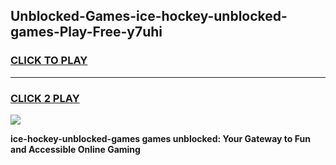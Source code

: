 
## Unblocked-Games-ice-hockey-unblocked-games-Play-Free-y7uhi
<h3>
<a href="https://premium76.site?title=ice-hockey-unblocked-games&ref=15A">CLICK TO PLAY</a></h3>
<hr>

<h3>
<a href="https://premium76.site?title=ice-hockey-unblocked-games&ref=15A">CLICK 2 PLAY</a>
  
</h3>

<a href="https://premium76.site?title=ice-hockey-unblocked-games&ref=15A"><img src="https://clearcache.store/games.png"></a>


**ice-hockey-unblocked-games games unblocked: Your Gateway to Fun and Accessible Online Gaming**
